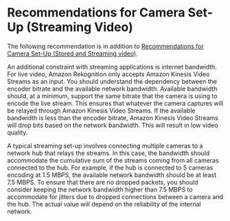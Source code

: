 # Recommendations for Camera Set\-Up \(Streaming Video\)<a name="recommendations-camera-streaming-video"></a>

The following recommendation is in addition to [Recommendations for Camera Set\-Up \(Stored and Streaming video\)](recommendations-camera-stored-streaming-video.md)\.

An additional constraint with streaming applications is internet bandwidth\. For live video, Amazon Rekognition only accepts Amazon Kinesis Video Streams as an input\. You should understand the dependency between the encoder bitrate and the available network bandwidth\. Available bandwidth should, at a minimum, support the same bitrate that the camera is using to encode the live stream\. This ensures that whatever the camera captures will be relayed through Amazon Kinesis Video Streams\. If the available bandwidth is less than the encoder bitrate, Amazon Kinesis Video Streams will drop bits based on the network bandwidth\. This will result in low video quality\. 

A typical streaming set\-up involves connecting multiple cameras to a network hub that relays the streams\. In this case, the bandwidth should accommodate the cumulative sum of the streams coming from all cameras connected to the hub\. For example, if the hub is connected to 5 cameras encoding at 1\.5 MBPS, the available network bandwidth should be at least 7\.5 MBPS\. To ensure that there are no dropped packets, you should consider keeping the network bandwidth higher than 7\.5 MBPS to accommodate for jitters due to dropped connections between a camera and the hub\. The actual value will depend on the reliability of the internal network\.